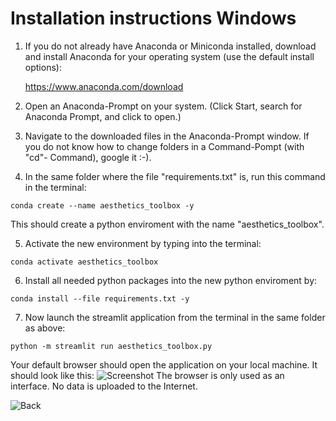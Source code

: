 # Installation instructions Windows


1. If you do not already have Anaconda or Miniconda installed, download and install Anaconda for your operating system (use the default install options):

	https://www.anaconda.com/download

2. Open an Anaconda-Prompt on your system. (Click Start, search for Anaconda Prompt, and click to open.)

3. Navigate to the downloaded files in the Anaconda-Prompt window. If you do not know how to change folders in a Command-Pompt (with "cd"- Command), google it :-). 

4. In the same folder where the file "requirements.txt" is, run this command in the terminal:

```shell
conda create --name aesthetics_toolbox -y
```

This should create a python enviroment with the name "aesthetics_toolbox".  


5. Activate the new environment by typing into the terminal:

```shell
conda activate aesthetics_toolbox
```

6. Install all needed python packages into the new python enviroment by:

```shell
conda install --file requirements.txt -y
```
	
7. Now launch the streamlit application from the terminal in the same folder as above:

```shell
python -m streamlit run aesthetics_toolbox.py
```

Your default browser should open the application on your local machine. It should look like this: 
![Screenshot](https://github.com/RBartho/Aesthetics-Toolbox/tree/main/images/toolbox_screenshot.png)
The browser is only used as an interface. No data is uploaded to the Internet.

![Back](https://github.com/RBartho/Aesthetics-Toolbox)
